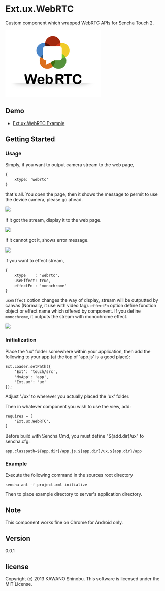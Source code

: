 # Ext.ux.WebRTC

Custom component which wrapped WebRTC APIs for Sencha Touch 2.

[![1](Logo-webrtc.png)](https://raw.github.com/kawanoshinobu/Ext.ux.AccordionList/master/Logo-webrtc.png)

## Demo

- [Ext.ux.WebRTC Example](http://kawanoshinobu.github.io/Ext.ux.WebRTC/)

## Getting Started

### Usage

Simply, if you want to output camera stream to the web page,

    {
        xtype: 'webrtc'
    }

that's all. You open the page, then it shows the message to permit to use the device camera, please go ahead.

<img src="https://raw.github.com/kawanoshinobu/Ext.ux.WebRTC/master/image1.png" width="30%"/>

If it got the stream, display it to the web page.

<img src="https://raw.github.com/kawanoshinobu/Ext.ux.WebRTC/master/image2.png" width="30%"/>

If it cannot got it, shows error message.

<img src="https://raw.github.com/kawanoshinobu/Ext.ux.WebRTC/master/image3.png" width="30%"/>

if you want to effect stream,

    {
        xtype    : 'webrtc',
        useEffect: true,
        effectFn : 'monochrome'
    }

`useEffect` option changes the way of display, stream will be outputted by canvas (Normally, it use with video tag). `effectFn` option define function object or effect name which offered by component. If you define `monochrome`, it outputs the stream with monochrome effect.

<img src="https://raw.github.com/kawanoshinobu/Ext.ux.WebRTC/master/image4.png" width="30%"/>

### Initialization

Place the 'ux' folder somewhere within your application, then add the following to your app (at the top of 'app.js' is a good place):

    Ext.Loader.setPath({
        'Ext': 'touch/src',
        'MyApp': 'app',
        'Ext.ux': 'ux'
    });

Adjust './ux' to wherever you actually placed the 'ux' folder.

Then in whatever component you wish to use the view, add:

    requires = [
        'Ext.ux.WebRTC',
    ]

Before build with Sencha Cmd, you must define "${add.dir}/ux" to sencha.cfg:

    app.classpath=${app.dir}/app.js,${app.dir}/ux,${app.dir}/app

### Example

Execute the following command in the sources root directory

    sencha ant -f project.xml initialize

Then to place example directory to server's application directory.

## Note

This component works fine on Chrome for Android only.


## Version

0.0.1

## license

Copyright (c) 2013 KAWANO Shinobu. This software is licensed under the MIT License.

